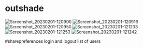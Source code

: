 # outshade

![Screenshot_20230201-120900](https://user-images.githubusercontent.com/68375571/215971250-86d564a2-6a43-472f-815b-53b16b26015d.jpg) ![Screenshot_20230201-120916](https://user-images.githubusercontent.com/68375571/215971276-84a3392a-53d7-489f-b37d-650524e17500.jpg)
![Screenshot_20230201-120950](https://user-images.githubusercontent.com/68375571/215971316-8e1ab2a8-5c1a-400d-a2da-a62affebfe80.jpg)
![Screenshot_20230201-121233](https://user-images.githubusercontent.com/68375571/215971403-383a5c0b-96c9-4f55-83f8-4b4672c6536f.jpg)
![Screenshot_20230201-121253](https://user-images.githubusercontent.com/68375571/215971446-003b2f62-ac58-4f26-b152-b9932c3f2c84.jpg)
![Screenshot_20230201-121242](https://user-images.githubusercontent.com/68375571/215971507-13f1ec40-c069-44d6-8ab3-86167e21062f.jpg)

#sharepreferences
login and logout list of users
